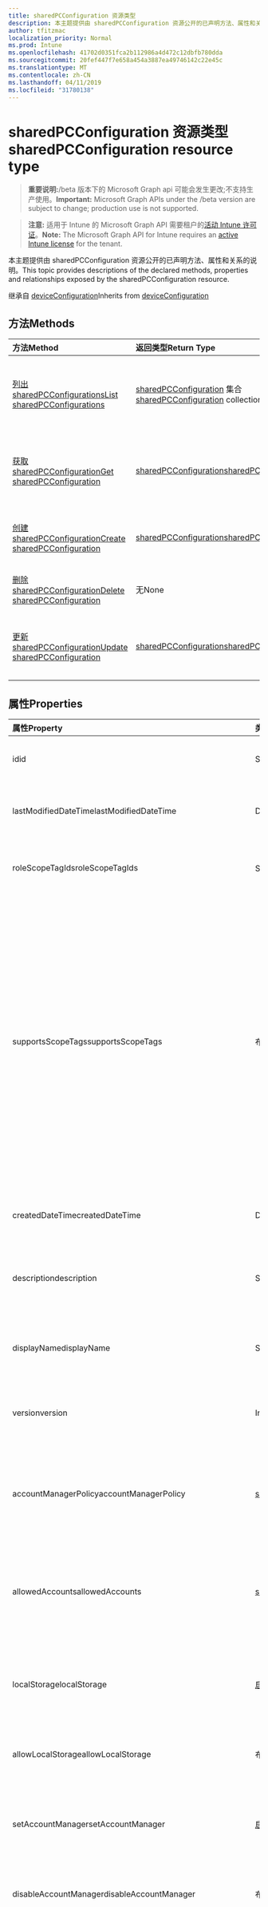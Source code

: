 ```yaml
---
title: sharedPCConfiguration 资源类型
description: 本主题提供由 sharedPCConfiguration 资源公开的已声明方法、属性和关系的说明。
author: tfitzmac
localization_priority: Normal
ms.prod: Intune
ms.openlocfilehash: 41702d0351fca2b112986a4d472c12dbfb780dda
ms.sourcegitcommit: 20fef447f7e658a454a3887ea49746142c22e45c
ms.translationtype: MT
ms.contentlocale: zh-CN
ms.lasthandoff: 04/11/2019
ms.locfileid: "31780138"
---
```

# <a name="sharedpcconfiguration-resource-type"></a><span data-ttu-id="371c1-103">sharedPCConfiguration 资源类型</span><span class="sxs-lookup"><span data-stu-id="371c1-103">sharedPCConfiguration resource type</span></span>

> <span data-ttu-id="371c1-104">**重要说明:**/beta 版本下的 Microsoft Graph api 可能会发生更改;不支持生产使用。</span><span class="sxs-lookup"><span data-stu-id="371c1-104">**Important:** Microsoft Graph APIs under the /beta version are subject to change; production use is not supported.</span></span>

> <span data-ttu-id="371c1-105">**注意:** 适用于 Intune 的 Microsoft Graph API 需要租户的[活动 Intune 许可证](https://go.microsoft.com/fwlink/?linkid=839381)。</span><span class="sxs-lookup"><span data-stu-id="371c1-105">**Note:** The Microsoft Graph API for Intune requires an [active Intune license](https://go.microsoft.com/fwlink/?linkid=839381) for the tenant.</span></span>

<span data-ttu-id="371c1-106">本主题提供由 sharedPCConfiguration 资源公开的已声明方法、属性和关系的说明。</span><span class="sxs-lookup"><span data-stu-id="371c1-106">This topic provides descriptions of the declared methods, properties and relationships exposed by the sharedPCConfiguration resource.</span></span>


<span data-ttu-id="371c1-107">继承自 [deviceConfiguration](../resources/intune-deviceconfig-deviceconfiguration.md)</span><span class="sxs-lookup"><span data-stu-id="371c1-107">Inherits from [deviceConfiguration](../resources/intune-deviceconfig-deviceconfiguration.md)</span></span>

## <a name="methods"></a><span data-ttu-id="371c1-108">方法</span><span class="sxs-lookup"><span data-stu-id="371c1-108">Methods</span></span>
|<span data-ttu-id="371c1-109">方法</span><span class="sxs-lookup"><span data-stu-id="371c1-109">Method</span></span>|<span data-ttu-id="371c1-110">返回类型</span><span class="sxs-lookup"><span data-stu-id="371c1-110">Return Type</span></span>|<span data-ttu-id="371c1-111">说明</span><span class="sxs-lookup"><span data-stu-id="371c1-111">Description</span></span>|
|:---|:---|:---|
|[<span data-ttu-id="371c1-112">列出 sharedPCConfigurations</span><span class="sxs-lookup"><span data-stu-id="371c1-112">List sharedPCConfigurations</span></span>](../api/intune-deviceconfig-sharedpcconfiguration-list.md)|<span data-ttu-id="371c1-113">[sharedPCConfiguration](../resources/intune-deviceconfig-sharedpcconfiguration.md) 集合</span><span class="sxs-lookup"><span data-stu-id="371c1-113">[sharedPCConfiguration](../resources/intune-deviceconfig-sharedpcconfiguration.md) collection</span></span>|<span data-ttu-id="371c1-114">列出 [sharedPCConfiguration](../resources/intune-deviceconfig-sharedpcconfiguration.md) 对象的属性和关系。</span><span class="sxs-lookup"><span data-stu-id="371c1-114">List properties and relationships of the [sharedPCConfiguration](../resources/intune-deviceconfig-sharedpcconfiguration.md) objects.</span></span>|
|[<span data-ttu-id="371c1-115">获取 sharedPCConfiguration</span><span class="sxs-lookup"><span data-stu-id="371c1-115">Get sharedPCConfiguration</span></span>](../api/intune-deviceconfig-sharedpcconfiguration-get.md)|[<span data-ttu-id="371c1-116">sharedPCConfiguration</span><span class="sxs-lookup"><span data-stu-id="371c1-116">sharedPCConfiguration</span></span>](../resources/intune-deviceconfig-sharedpcconfiguration.md)|<span data-ttu-id="371c1-117">读取 [sharedPCConfiguration](../resources/intune-deviceconfig-sharedpcconfiguration.md) 对象的属性和关系。</span><span class="sxs-lookup"><span data-stu-id="371c1-117">Read properties and relationships of the [sharedPCConfiguration](../resources/intune-deviceconfig-sharedpcconfiguration.md) object.</span></span>|
|[<span data-ttu-id="371c1-118">创建 sharedPCConfiguration</span><span class="sxs-lookup"><span data-stu-id="371c1-118">Create sharedPCConfiguration</span></span>](../api/intune-deviceconfig-sharedpcconfiguration-create.md)|[<span data-ttu-id="371c1-119">sharedPCConfiguration</span><span class="sxs-lookup"><span data-stu-id="371c1-119">sharedPCConfiguration</span></span>](../resources/intune-deviceconfig-sharedpcconfiguration.md)|<span data-ttu-id="371c1-120">创建新的 [sharedPCConfiguration](../resources/intune-deviceconfig-sharedpcconfiguration.md) 对象。</span><span class="sxs-lookup"><span data-stu-id="371c1-120">Create a new [sharedPCConfiguration](../resources/intune-deviceconfig-sharedpcconfiguration.md) object.</span></span>|
|[<span data-ttu-id="371c1-121">删除 sharedPCConfiguration</span><span class="sxs-lookup"><span data-stu-id="371c1-121">Delete sharedPCConfiguration</span></span>](../api/intune-deviceconfig-sharedpcconfiguration-delete.md)|<span data-ttu-id="371c1-122">无</span><span class="sxs-lookup"><span data-stu-id="371c1-122">None</span></span>|<span data-ttu-id="371c1-123">删除 [sharedPCConfiguration](../resources/intune-deviceconfig-sharedpcconfiguration.md)。</span><span class="sxs-lookup"><span data-stu-id="371c1-123">Deletes a [sharedPCConfiguration](../resources/intune-deviceconfig-sharedpcconfiguration.md).</span></span>|
|[<span data-ttu-id="371c1-124">更新 sharedPCConfiguration</span><span class="sxs-lookup"><span data-stu-id="371c1-124">Update sharedPCConfiguration</span></span>](../api/intune-deviceconfig-sharedpcconfiguration-update.md)|[<span data-ttu-id="371c1-125">sharedPCConfiguration</span><span class="sxs-lookup"><span data-stu-id="371c1-125">sharedPCConfiguration</span></span>](../resources/intune-deviceconfig-sharedpcconfiguration.md)|<span data-ttu-id="371c1-126">更新 [sharedPCConfiguration](../resources/intune-deviceconfig-sharedpcconfiguration.md) 对象的属性。</span><span class="sxs-lookup"><span data-stu-id="371c1-126">Update the properties of a [sharedPCConfiguration](../resources/intune-deviceconfig-sharedpcconfiguration.md) object.</span></span>|

## <a name="properties"></a><span data-ttu-id="371c1-127">属性</span><span class="sxs-lookup"><span data-stu-id="371c1-127">Properties</span></span>
|<span data-ttu-id="371c1-128">属性</span><span class="sxs-lookup"><span data-stu-id="371c1-128">Property</span></span>|<span data-ttu-id="371c1-129">类型</span><span class="sxs-lookup"><span data-stu-id="371c1-129">Type</span></span>|<span data-ttu-id="371c1-130">说明</span><span class="sxs-lookup"><span data-stu-id="371c1-130">Description</span></span>|
|:---|:---|:---|
|<span data-ttu-id="371c1-131">id</span><span class="sxs-lookup"><span data-stu-id="371c1-131">id</span></span>|<span data-ttu-id="371c1-132">String</span><span class="sxs-lookup"><span data-stu-id="371c1-132">String</span></span>|<span data-ttu-id="371c1-133">实体的键。</span><span class="sxs-lookup"><span data-stu-id="371c1-133">Key of the entity.</span></span> <span data-ttu-id="371c1-134">继承自 [deviceConfiguration](../resources/intune-deviceconfig-deviceconfiguration.md)</span><span class="sxs-lookup"><span data-stu-id="371c1-134">Inherited from [deviceConfiguration](../resources/intune-deviceconfig-deviceconfiguration.md)</span></span>|
|<span data-ttu-id="371c1-135">lastModifiedDateTime</span><span class="sxs-lookup"><span data-stu-id="371c1-135">lastModifiedDateTime</span></span>|<span data-ttu-id="371c1-136">DateTimeOffset</span><span class="sxs-lookup"><span data-stu-id="371c1-136">DateTimeOffset</span></span>|<span data-ttu-id="371c1-137">上次修改对象的日期/时间。</span><span class="sxs-lookup"><span data-stu-id="371c1-137">DateTime the object was last modified.</span></span> <span data-ttu-id="371c1-138">继承自 [deviceConfiguration](../resources/intune-deviceconfig-deviceconfiguration.md)</span><span class="sxs-lookup"><span data-stu-id="371c1-138">Inherited from [deviceConfiguration](../resources/intune-deviceconfig-deviceconfiguration.md)</span></span>|
|<span data-ttu-id="371c1-139">roleScopeTagIds</span><span class="sxs-lookup"><span data-stu-id="371c1-139">roleScopeTagIds</span></span>|<span data-ttu-id="371c1-140">String 集合</span><span class="sxs-lookup"><span data-stu-id="371c1-140">String collection</span></span>|<span data-ttu-id="371c1-141">此实体实例的范围标记列表。</span><span class="sxs-lookup"><span data-stu-id="371c1-141">List of Scope Tags for this Entity instance.</span></span> <span data-ttu-id="371c1-142">继承自 [deviceConfiguration](../resources/intune-deviceconfig-deviceconfiguration.md)</span><span class="sxs-lookup"><span data-stu-id="371c1-142">Inherited from [deviceConfiguration](../resources/intune-deviceconfig-deviceconfiguration.md)</span></span>|
|<span data-ttu-id="371c1-143">supportsScopeTags</span><span class="sxs-lookup"><span data-stu-id="371c1-143">supportsScopeTags</span></span>|<span data-ttu-id="371c1-144">布尔值</span><span class="sxs-lookup"><span data-stu-id="371c1-144">Boolean</span></span>|<span data-ttu-id="371c1-145">指示基础设备配置是否支持作用域标记的分配。</span><span class="sxs-lookup"><span data-stu-id="371c1-145">Indicates whether or not the underlying Device Configuration supports the assignment of scope tags.</span></span> <span data-ttu-id="371c1-146">如果此值为 false, 则不允许分配给 ScopeTags 属性, 并且实体将对作用域用户不可见。</span><span class="sxs-lookup"><span data-stu-id="371c1-146">Assigning to the ScopeTags property is not allowed when this value is false and entities will not be visible to scoped users.</span></span> <span data-ttu-id="371c1-147">这适用于在 Silverlight 中创建的旧版策略, 可以通过在 Azure 门户中删除并重新创建策略来解决此事件。</span><span class="sxs-lookup"><span data-stu-id="371c1-147">This occurs for Legacy policies created in Silverlight and can be resolved by deleting and recreating the policy in the Azure Portal.</span></span> <span data-ttu-id="371c1-148">此属性是只读的。</span><span class="sxs-lookup"><span data-stu-id="371c1-148">This property is read-only.</span></span> <span data-ttu-id="371c1-149">继承自 [deviceConfiguration](../resources/intune-deviceconfig-deviceconfiguration.md)</span><span class="sxs-lookup"><span data-stu-id="371c1-149">Inherited from [deviceConfiguration](../resources/intune-deviceconfig-deviceconfiguration.md)</span></span>|
|<span data-ttu-id="371c1-150">createdDateTime</span><span class="sxs-lookup"><span data-stu-id="371c1-150">createdDateTime</span></span>|<span data-ttu-id="371c1-151">DateTimeOffset</span><span class="sxs-lookup"><span data-stu-id="371c1-151">DateTimeOffset</span></span>|<span data-ttu-id="371c1-152">创建对象的日期/时间。</span><span class="sxs-lookup"><span data-stu-id="371c1-152">DateTime the object was created.</span></span> <span data-ttu-id="371c1-153">继承自 [deviceConfiguration](../resources/intune-deviceconfig-deviceconfiguration.md)</span><span class="sxs-lookup"><span data-stu-id="371c1-153">Inherited from [deviceConfiguration](../resources/intune-deviceconfig-deviceconfiguration.md)</span></span>|
|<span data-ttu-id="371c1-154">description</span><span class="sxs-lookup"><span data-stu-id="371c1-154">description</span></span>|<span data-ttu-id="371c1-155">String</span><span class="sxs-lookup"><span data-stu-id="371c1-155">String</span></span>|<span data-ttu-id="371c1-156">管理员提供的设备配置的说明。</span><span class="sxs-lookup"><span data-stu-id="371c1-156">Admin provided description of the Device Configuration.</span></span> <span data-ttu-id="371c1-157">继承自 [deviceConfiguration](../resources/intune-deviceconfig-deviceconfiguration.md)</span><span class="sxs-lookup"><span data-stu-id="371c1-157">Inherited from [deviceConfiguration](../resources/intune-deviceconfig-deviceconfiguration.md)</span></span>|
|<span data-ttu-id="371c1-158">displayName</span><span class="sxs-lookup"><span data-stu-id="371c1-158">displayName</span></span>|<span data-ttu-id="371c1-159">String</span><span class="sxs-lookup"><span data-stu-id="371c1-159">String</span></span>|<span data-ttu-id="371c1-160">管理员提供的设备配置的名称。</span><span class="sxs-lookup"><span data-stu-id="371c1-160">Admin provided name of the device configuration.</span></span> <span data-ttu-id="371c1-161">继承自 [deviceConfiguration](../resources/intune-deviceconfig-deviceconfiguration.md)</span><span class="sxs-lookup"><span data-stu-id="371c1-161">Inherited from [deviceConfiguration](../resources/intune-deviceconfig-deviceconfiguration.md)</span></span>|
|<span data-ttu-id="371c1-162">version</span><span class="sxs-lookup"><span data-stu-id="371c1-162">version</span></span>|<span data-ttu-id="371c1-163">Int32</span><span class="sxs-lookup"><span data-stu-id="371c1-163">Int32</span></span>|<span data-ttu-id="371c1-164">设备配置的版本。</span><span class="sxs-lookup"><span data-stu-id="371c1-164">Version of the device configuration.</span></span> <span data-ttu-id="371c1-165">继承自 [deviceConfiguration](../resources/intune-deviceconfig-deviceconfiguration.md)</span><span class="sxs-lookup"><span data-stu-id="371c1-165">Inherited from [deviceConfiguration](../resources/intune-deviceconfig-deviceconfiguration.md)</span></span>|
|<span data-ttu-id="371c1-166">accountManagerPolicy</span><span class="sxs-lookup"><span data-stu-id="371c1-166">accountManagerPolicy</span></span>|[<span data-ttu-id="371c1-167">sharedPCAccountManagerPolicy</span><span class="sxs-lookup"><span data-stu-id="371c1-167">sharedPCAccountManagerPolicy</span></span>](../resources/intune-deviceconfig-sharedpcaccountmanagerpolicy.md)|<span data-ttu-id="371c1-168">指定在共享电脑上管理帐户的方式。</span><span class="sxs-lookup"><span data-stu-id="371c1-168">Specifies how accounts are managed on a shared PC.</span></span> <span data-ttu-id="371c1-169">仅当 disableAccountManager 为 false 时适用。</span><span class="sxs-lookup"><span data-stu-id="371c1-169">Only applies when disableAccountManager is false.</span></span>|
|<span data-ttu-id="371c1-170">allowedAccounts</span><span class="sxs-lookup"><span data-stu-id="371c1-170">allowedAccounts</span></span>|[<span data-ttu-id="371c1-171">sharedPCAllowedAccountType</span><span class="sxs-lookup"><span data-stu-id="371c1-171">sharedPCAllowedAccountType</span></span>](../resources/intune-deviceconfig-sharedpcallowedaccounttype.md)|<span data-ttu-id="371c1-172">指示允许在共享电脑上使用哪种类型的帐户。</span><span class="sxs-lookup"><span data-stu-id="371c1-172">Indicates which type of accounts are allowed to use on a shared PC.</span></span> <span data-ttu-id="371c1-173">可取值为：`notConfigured`、`guest`、`domain`。</span><span class="sxs-lookup"><span data-stu-id="371c1-173">Possible values are: `notConfigured`, `guest`, `domain`.</span></span>|
|<span data-ttu-id="371c1-174">localStorage</span><span class="sxs-lookup"><span data-stu-id="371c1-174">localStorage</span></span>|[<span data-ttu-id="371c1-175">启用</span><span class="sxs-lookup"><span data-stu-id="371c1-175">enablement</span></span>](../resources/intune-shared-enablement.md)|<span data-ttu-id="371c1-176">指定在共享电脑上是否允许本地存储。</span><span class="sxs-lookup"><span data-stu-id="371c1-176">Specifies whether local storage is allowed on a shared PC.</span></span> <span data-ttu-id="371c1-177">可取值为：`notConfigured`、`enabled`、`disabled`。</span><span class="sxs-lookup"><span data-stu-id="371c1-177">Possible values are: `notConfigured`, `enabled`, `disabled`.</span></span>|
|<span data-ttu-id="371c1-178">allowLocalStorage</span><span class="sxs-lookup"><span data-stu-id="371c1-178">allowLocalStorage</span></span>|<span data-ttu-id="371c1-179">布尔值</span><span class="sxs-lookup"><span data-stu-id="371c1-179">Boolean</span></span>|<span data-ttu-id="371c1-180">指定在共享电脑上是否允许本地存储。</span><span class="sxs-lookup"><span data-stu-id="371c1-180">Specifies whether local storage is allowed on a shared PC.</span></span>|
|<span data-ttu-id="371c1-181">setAccountManager</span><span class="sxs-lookup"><span data-stu-id="371c1-181">setAccountManager</span></span>|[<span data-ttu-id="371c1-182">启用</span><span class="sxs-lookup"><span data-stu-id="371c1-182">enablement</span></span>](../resources/intune-shared-enablement.md)|<span data-ttu-id="371c1-183">禁用共享电脑模式的帐户管理器。</span><span class="sxs-lookup"><span data-stu-id="371c1-183">Disables the account manager for shared PC mode.</span></span> <span data-ttu-id="371c1-184">可取值为：`notConfigured`、`enabled`、`disabled`。</span><span class="sxs-lookup"><span data-stu-id="371c1-184">Possible values are: `notConfigured`, `enabled`, `disabled`.</span></span>|
|<span data-ttu-id="371c1-185">disableAccountManager</span><span class="sxs-lookup"><span data-stu-id="371c1-185">disableAccountManager</span></span>|<span data-ttu-id="371c1-186">布尔值</span><span class="sxs-lookup"><span data-stu-id="371c1-186">Boolean</span></span>|<span data-ttu-id="371c1-187">禁用共享电脑模式的帐户管理器。</span><span class="sxs-lookup"><span data-stu-id="371c1-187">Disables the account manager for shared PC mode.</span></span>|
|<span data-ttu-id="371c1-188">setEduPolicies</span><span class="sxs-lookup"><span data-stu-id="371c1-188">setEduPolicies</span></span>|[<span data-ttu-id="371c1-189">启用</span><span class="sxs-lookup"><span data-stu-id="371c1-189">enablement</span></span>](../resources/intune-shared-enablement.md)|<span data-ttu-id="371c1-190">指定是否应启用/禁用/禁用/禁用默认共享 PC 教育环境策略。</span><span class="sxs-lookup"><span data-stu-id="371c1-190">Specifies whether the default shared PC education environment policies should be enabled/disabled/not configured.</span></span> <span data-ttu-id="371c1-191">对于 Windows 10 RS2 及更高版本，将应用此策略而不将 Enabled 设置为 true。</span><span class="sxs-lookup"><span data-stu-id="371c1-191">For Windows 10 RS2 and later, this policy will be applied without setting Enabled to true.</span></span> <span data-ttu-id="371c1-192">可取值为：`notConfigured`、`enabled`、`disabled`。</span><span class="sxs-lookup"><span data-stu-id="371c1-192">Possible values are: `notConfigured`, `enabled`, `disabled`.</span></span>|
|<span data-ttu-id="371c1-193">disableEduPolicies</span><span class="sxs-lookup"><span data-stu-id="371c1-193">disableEduPolicies</span></span>|<span data-ttu-id="371c1-194">布尔值</span><span class="sxs-lookup"><span data-stu-id="371c1-194">Boolean</span></span>|<span data-ttu-id="371c1-195">指定是否应禁用默认的共享电脑教育环境策略。</span><span class="sxs-lookup"><span data-stu-id="371c1-195">Specifies whether the default shared PC education environment policies should be disabled.</span></span> <span data-ttu-id="371c1-196">对于 Windows 10 RS2 及更高版本，将应用此策略而不将 Enabled 设置为 true。</span><span class="sxs-lookup"><span data-stu-id="371c1-196">For Windows 10 RS2 and later, this policy will be applied without setting Enabled to true.</span></span>|
|<span data-ttu-id="371c1-197">setPowerPolicies</span><span class="sxs-lookup"><span data-stu-id="371c1-197">setPowerPolicies</span></span>|[<span data-ttu-id="371c1-198">启用</span><span class="sxs-lookup"><span data-stu-id="371c1-198">enablement</span></span>](../resources/intune-shared-enablement.md)|<span data-ttu-id="371c1-199">指定是否应启用/禁用默认的共享电脑电源策略。</span><span class="sxs-lookup"><span data-stu-id="371c1-199">Specifies whether the default shared PC power policies should be enabled/disabled.</span></span> <span data-ttu-id="371c1-200">可取值为：`notConfigured`、`enabled`、`disabled`。</span><span class="sxs-lookup"><span data-stu-id="371c1-200">Possible values are: `notConfigured`, `enabled`, `disabled`.</span></span>|
|<span data-ttu-id="371c1-201">disablePowerPolicies</span><span class="sxs-lookup"><span data-stu-id="371c1-201">disablePowerPolicies</span></span>|<span data-ttu-id="371c1-202">布尔值</span><span class="sxs-lookup"><span data-stu-id="371c1-202">Boolean</span></span>|<span data-ttu-id="371c1-203">指定是否应禁用默认的共享电脑电源策略。</span><span class="sxs-lookup"><span data-stu-id="371c1-203">Specifies whether the default shared PC power policies should be disabled.</span></span>|
|<span data-ttu-id="371c1-204">signInOnResume</span><span class="sxs-lookup"><span data-stu-id="371c1-204">signInOnResume</span></span>|[<span data-ttu-id="371c1-205">启用</span><span class="sxs-lookup"><span data-stu-id="371c1-205">enablement</span></span>](../resources/intune-shared-enablement.md)|<span data-ttu-id="371c1-206">指定当设备从睡眠模式唤醒时登录时的要求。</span><span class="sxs-lookup"><span data-stu-id="371c1-206">Specifies the requirement to sign in whenever the device wakes up from sleep mode.</span></span> <span data-ttu-id="371c1-207">可取值为：`notConfigured`、`enabled`、`disabled`。</span><span class="sxs-lookup"><span data-stu-id="371c1-207">Possible values are: `notConfigured`, `enabled`, `disabled`.</span></span>|
|<span data-ttu-id="371c1-208">disableSignInOnResume</span><span class="sxs-lookup"><span data-stu-id="371c1-208">disableSignInOnResume</span></span>|<span data-ttu-id="371c1-209">布尔值</span><span class="sxs-lookup"><span data-stu-id="371c1-209">Boolean</span></span>|<span data-ttu-id="371c1-210">禁用每当设备从睡眠模式唤醒时需要登录的要求。</span><span class="sxs-lookup"><span data-stu-id="371c1-210">Disables the requirement to sign in whenever the device wakes up from sleep mode.</span></span>|
|<span data-ttu-id="371c1-211">enabled</span><span class="sxs-lookup"><span data-stu-id="371c1-211">enabled</span></span>|<span data-ttu-id="371c1-212">Boolean</span><span class="sxs-lookup"><span data-stu-id="371c1-212">Boolean</span></span>|<span data-ttu-id="371c1-213">启用共享的电脑模式并应用共享的电脑策略。</span><span class="sxs-lookup"><span data-stu-id="371c1-213">Enables shared PC mode and applies the shared pc policies.</span></span>|
|<span data-ttu-id="371c1-214">idleTimeBeforeSleepInSeconds</span><span class="sxs-lookup"><span data-stu-id="371c1-214">idleTimeBeforeSleepInSeconds</span></span>|<span data-ttu-id="371c1-215">Int32</span><span class="sxs-lookup"><span data-stu-id="371c1-215">Int32</span></span>|<span data-ttu-id="371c1-216">指定电脑进入睡眠状态之前设备必须保持空闲状态的时间（以秒为单位）。</span><span class="sxs-lookup"><span data-stu-id="371c1-216">Specifies the time in seconds that a device must sit idle before the PC goes to sleep.</span></span> <span data-ttu-id="371c1-217">将此值设置为 0 可防止发生睡眠超时。</span><span class="sxs-lookup"><span data-stu-id="371c1-217">Setting this value to 0 prevents the sleep timeout from occurring.</span></span>|
|<span data-ttu-id="371c1-218">kioskAppDisplayName</span><span class="sxs-lookup"><span data-stu-id="371c1-218">kioskAppDisplayName</span></span>|<span data-ttu-id="371c1-219">String</span><span class="sxs-lookup"><span data-stu-id="371c1-219">String</span></span>|<span data-ttu-id="371c1-220">指定启动由 SetKioskAppUserModelId 指定的应用的登录屏幕上显示的帐户的显示文本。</span><span class="sxs-lookup"><span data-stu-id="371c1-220">Specifies the display text for the account shown on the sign-in screen which launches the app specified by SetKioskAppUserModelId.</span></span> <span data-ttu-id="371c1-221">仅在设置 KioskAppUserModelId 后适用。</span><span class="sxs-lookup"><span data-stu-id="371c1-221">Only applies when KioskAppUserModelId is set.</span></span>|
|<span data-ttu-id="371c1-222">kioskAppUserModelId</span><span class="sxs-lookup"><span data-stu-id="371c1-222">kioskAppUserModelId</span></span>|<span data-ttu-id="371c1-223">String</span><span class="sxs-lookup"><span data-stu-id="371c1-223">String</span></span>|<span data-ttu-id="371c1-224">指定要与分配的访问权限结合使用的应用的应用程序用户模型 ID。</span><span class="sxs-lookup"><span data-stu-id="371c1-224">Specifies the application user model ID of the app to use with assigned access.</span></span>|
|<span data-ttu-id="371c1-225">maintenanceStartTime</span><span class="sxs-lookup"><span data-stu-id="371c1-225">maintenanceStartTime</span></span>|<span data-ttu-id="371c1-226">TimeOfDay</span><span class="sxs-lookup"><span data-stu-id="371c1-226">TimeOfDay</span></span>|<span data-ttu-id="371c1-227">指定维护小时的每日开始时间。</span><span class="sxs-lookup"><span data-stu-id="371c1-227">Specifies the daily start time of maintenance hour.</span></span>|
|<span data-ttu-id="371c1-228">fastFirstSignIn</span><span class="sxs-lookup"><span data-stu-id="371c1-228">fastFirstSignIn</span></span>|[<span data-ttu-id="371c1-229">启用</span><span class="sxs-lookup"><span data-stu-id="371c1-229">enablement</span></span>](../resources/intune-shared-enablement.md)|<span data-ttu-id="371c1-230">指定是否将新的非管理员 Azure AD 帐户自动连接到预配置的候选本地帐户。</span><span class="sxs-lookup"><span data-stu-id="371c1-230">Specifies whether to auto connect new non-admin Azure AD accounts to pre-configured candidate local accounts.</span></span> <span data-ttu-id="371c1-231">可取值为：`notConfigured`、`enabled`、`disabled`。</span><span class="sxs-lookup"><span data-stu-id="371c1-231">Possible values are: `notConfigured`, `enabled`, `disabled`.</span></span>|

## <a name="relationships"></a><span data-ttu-id="371c1-232">关系</span><span class="sxs-lookup"><span data-stu-id="371c1-232">Relationships</span></span>
|<span data-ttu-id="371c1-233">关系</span><span class="sxs-lookup"><span data-stu-id="371c1-233">Relationship</span></span>|<span data-ttu-id="371c1-234">类型</span><span class="sxs-lookup"><span data-stu-id="371c1-234">Type</span></span>|<span data-ttu-id="371c1-235">说明</span><span class="sxs-lookup"><span data-stu-id="371c1-235">Description</span></span>|
|:---|:---|:---|
|<span data-ttu-id="371c1-236">groupAssignments</span><span class="sxs-lookup"><span data-stu-id="371c1-236">groupAssignments</span></span>|<span data-ttu-id="371c1-237">[deviceConfigurationGroupAssignment](../resources/intune-deviceconfig-deviceconfigurationgroupassignment.md)集合</span><span class="sxs-lookup"><span data-stu-id="371c1-237">[deviceConfigurationGroupAssignment](../resources/intune-deviceconfig-deviceconfigurationgroupassignment.md) collection</span></span>|<span data-ttu-id="371c1-238">设备配置文件的组分配列表。</span><span class="sxs-lookup"><span data-stu-id="371c1-238">The list of group assignments for the device configuration profile.</span></span> <span data-ttu-id="371c1-239">继承自 [deviceConfiguration](../resources/intune-deviceconfig-deviceconfiguration.md)</span><span class="sxs-lookup"><span data-stu-id="371c1-239">Inherited from [deviceConfiguration](../resources/intune-deviceconfig-deviceconfiguration.md)</span></span>|
|<span data-ttu-id="371c1-240">assignments</span><span class="sxs-lookup"><span data-stu-id="371c1-240">assignments</span></span>|<span data-ttu-id="371c1-241">[deviceConfigurationAssignment](../resources/intune-deviceconfig-deviceconfigurationassignment.md) 集合</span><span class="sxs-lookup"><span data-stu-id="371c1-241">[deviceConfigurationAssignment](../resources/intune-deviceconfig-deviceconfigurationassignment.md) collection</span></span>|<span data-ttu-id="371c1-242">设备配置文件的分配列表。</span><span class="sxs-lookup"><span data-stu-id="371c1-242">The list of assignments for the device configuration profile.</span></span> <span data-ttu-id="371c1-243">继承自 [deviceConfiguration](../resources/intune-deviceconfig-deviceconfiguration.md)</span><span class="sxs-lookup"><span data-stu-id="371c1-243">Inherited from [deviceConfiguration](../resources/intune-deviceconfig-deviceconfiguration.md)</span></span>|
|<span data-ttu-id="371c1-244">deviceStatuses</span><span class="sxs-lookup"><span data-stu-id="371c1-244">deviceStatuses</span></span>|<span data-ttu-id="371c1-245">[deviceConfigurationDeviceStatus](../resources/intune-deviceconfig-deviceconfigurationdevicestatus.md) 集合</span><span class="sxs-lookup"><span data-stu-id="371c1-245">[deviceConfigurationDeviceStatus](../resources/intune-deviceconfig-deviceconfigurationdevicestatus.md) collection</span></span>|<span data-ttu-id="371c1-246">按设备的设备配置安装状态。</span><span class="sxs-lookup"><span data-stu-id="371c1-246">Device configuration installation status by device.</span></span> <span data-ttu-id="371c1-247">继承自 [deviceConfiguration](../resources/intune-deviceconfig-deviceconfiguration.md)</span><span class="sxs-lookup"><span data-stu-id="371c1-247">Inherited from [deviceConfiguration](../resources/intune-deviceconfig-deviceconfiguration.md)</span></span>|
|<span data-ttu-id="371c1-248">userStatuses</span><span class="sxs-lookup"><span data-stu-id="371c1-248">userStatuses</span></span>|<span data-ttu-id="371c1-249">[deviceConfigurationUserStatus](../resources/intune-deviceconfig-deviceconfigurationuserstatus.md) 集合</span><span class="sxs-lookup"><span data-stu-id="371c1-249">[deviceConfigurationUserStatus](../resources/intune-deviceconfig-deviceconfigurationuserstatus.md) collection</span></span>|<span data-ttu-id="371c1-250">按用户的设备配置安装状态。</span><span class="sxs-lookup"><span data-stu-id="371c1-250">Device configuration installation status by user.</span></span> <span data-ttu-id="371c1-251">继承自 [deviceConfiguration](../resources/intune-deviceconfig-deviceconfiguration.md)</span><span class="sxs-lookup"><span data-stu-id="371c1-251">Inherited from [deviceConfiguration](../resources/intune-deviceconfig-deviceconfiguration.md)</span></span>|
|<span data-ttu-id="371c1-252">deviceStatusOverview</span><span class="sxs-lookup"><span data-stu-id="371c1-252">deviceStatusOverview</span></span>|[<span data-ttu-id="371c1-253">deviceConfigurationDeviceOverview</span><span class="sxs-lookup"><span data-stu-id="371c1-253">deviceConfigurationDeviceOverview</span></span>](../resources/intune-deviceconfig-deviceconfigurationdeviceoverview.md)|<span data-ttu-id="371c1-254">设备配置设备状态概述 继承自 [deviceConfiguration](../resources/intune-deviceconfig-deviceconfiguration.md)</span><span class="sxs-lookup"><span data-stu-id="371c1-254">Device Configuration devices status overview Inherited from [deviceConfiguration](../resources/intune-deviceconfig-deviceconfiguration.md)</span></span>|
|<span data-ttu-id="371c1-255">userStatusOverview</span><span class="sxs-lookup"><span data-stu-id="371c1-255">userStatusOverview</span></span>|[<span data-ttu-id="371c1-256">deviceConfigurationUserOverview</span><span class="sxs-lookup"><span data-stu-id="371c1-256">deviceConfigurationUserOverview</span></span>](../resources/intune-deviceconfig-deviceconfigurationuseroverview.md)|<span data-ttu-id="371c1-257">设备配置用户状态概述 继承自 [deviceConfiguration](../resources/intune-deviceconfig-deviceconfiguration.md)</span><span class="sxs-lookup"><span data-stu-id="371c1-257">Device Configuration users status overview Inherited from [deviceConfiguration](../resources/intune-deviceconfig-deviceconfiguration.md)</span></span>|
|<span data-ttu-id="371c1-258">deviceSettingStateSummaries</span><span class="sxs-lookup"><span data-stu-id="371c1-258">deviceSettingStateSummaries</span></span>|<span data-ttu-id="371c1-259">[settingStateDeviceSummary](../resources/intune-deviceconfig-settingstatedevicesummary.md) 集合</span><span class="sxs-lookup"><span data-stu-id="371c1-259">[settingStateDeviceSummary](../resources/intune-deviceconfig-settingstatedevicesummary.md) collection</span></span>|<span data-ttu-id="371c1-260">设备配置设置状态设备摘要 继承自 [deviceConfiguration](../resources/intune-deviceconfig-deviceconfiguration.md)</span><span class="sxs-lookup"><span data-stu-id="371c1-260">Device Configuration Setting State Device Summary Inherited from [deviceConfiguration](../resources/intune-deviceconfig-deviceconfiguration.md)</span></span>|

## <a name="json-representation"></a><span data-ttu-id="371c1-261">JSON 表示形式</span><span class="sxs-lookup"><span data-stu-id="371c1-261">JSON Representation</span></span>
<span data-ttu-id="371c1-262">下面是资源的 JSON 表示形式。</span><span class="sxs-lookup"><span data-stu-id="371c1-262">Here is a JSON representation of the resource.</span></span>
<!-- {
  "blockType": "resource",
  "keyProperty": "id",
  "@odata.type": "microsoft.graph.sharedPCConfiguration"
}
-->
``` json
{
  "@odata.type": "#microsoft.graph.sharedPCConfiguration",
  "id": "String (identifier)",
  "lastModifiedDateTime": "String (timestamp)",
  "roleScopeTagIds": [
    "String"
  ],
  "supportsScopeTags": true,
  "createdDateTime": "String (timestamp)",
  "description": "String",
  "displayName": "String",
  "version": 1024,
  "accountManagerPolicy": {
    "@odata.type": "microsoft.graph.sharedPCAccountManagerPolicy",
    "accountDeletionPolicy": "String",
    "cacheAccountsAboveDiskFreePercentage": 1024,
    "inactiveThresholdDays": 1024,
    "removeAccountsBelowDiskFreePercentage": 1024
  },
  "allowedAccounts": "String",
  "localStorage": "String",
  "allowLocalStorage": true,
  "setAccountManager": "String",
  "disableAccountManager": true,
  "setEduPolicies": "String",
  "disableEduPolicies": true,
  "setPowerPolicies": "String",
  "disablePowerPolicies": true,
  "signInOnResume": "String",
  "disableSignInOnResume": true,
  "enabled": true,
  "idleTimeBeforeSleepInSeconds": 1024,
  "kioskAppDisplayName": "String",
  "kioskAppUserModelId": "String",
  "maintenanceStartTime": "String (time of day)",
  "fastFirstSignIn": "String"
}
```





